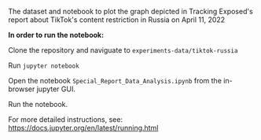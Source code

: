 The dataset and notebook to plot the graph depicted in Tracking Exposed's report about TikTok's content restriction in Russia on April 11, 2022

**In order to run the notebook:**

Clone the repository and naviguate to `experiments-data/tiktok-russia`

Run `jupyter notebook`

Open the notebook `Special_Report_Data_Analysis.ipynb` from the in-browser jupyter GUI.

Run the notebook.

For more detailed instructions, see: https://docs.jupyter.org/en/latest/running.html

